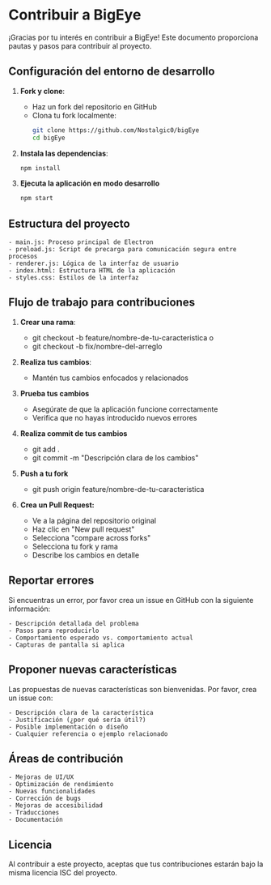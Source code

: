 # Contribuir a BigEye

¡Gracias por tu interés en contribuir a BigEye! Este documento proporciona pautas y pasos para contribuir al proyecto.

## Configuración del entorno de desarrollo

1. **Fork y clone**:
   - Haz un fork del repositorio en GitHub
   - Clona tu fork localmente:
     ```bash
     git clone https://github.com/Nostalgic0/bigEye
     cd bigEye
     ```

2. **Instala las dependencias**:
   ```bash
   npm install

3. **Ejecuta la aplicación en modo desarrollo**
    ```bash
    npm start

## Estructura del proyecto

    - main.js: Proceso principal de Electron
    - preload.js: Script de precarga para comunicación segura entre procesos
    - renderer.js: Lógica de la interfaz de usuario
    - index.html: Estructura HTML de la aplicación
    - styles.css: Estilos de la interfaz

## Flujo de trabajo para contribuciones

1. **Crear una rama**:
   - git checkout -b feature/nombre-de-tu-caracteristica
    o
   -  git checkout -b fix/nombre-del-arreglo

2. **Realiza tus cambios**:
   
   - Mantén tus cambios enfocados y relacionados

3. **Prueba tus cambios**

    - Asegúrate de que la aplicación funcione correctamente
    - Verifica que no hayas introducido nuevos errores

4. **Realiza commit de tus cambios**

    - git add .
    - git commit -m "Descripción clara de los cambios"

5. **Push a tu fork**

    - git push origin feature/nombre-de-tu-caracteristica

6. **Crea un Pull Request:**

    - Ve a la página del repositorio original
    - Haz clic en "New pull request"
    - Selecciona "compare across forks"
    - Selecciona tu fork y rama
    - Describe los cambios en detalle

## Reportar errores

Si encuentras un error, por favor crea un issue en GitHub con la siguiente información:

    - Descripción detallada del problema
    - Pasos para reproducirlo
    - Comportamiento esperado vs. comportamiento actual
    - Capturas de pantalla si aplica

## Proponer nuevas características

Las propuestas de nuevas características son bienvenidas. Por favor, crea un issue con:

    - Descripción clara de la característica
    - Justificación (¿por qué sería útil?)
    - Posible implementación o diseño
    - Cualquier referencia o ejemplo relacionado

## Áreas de contribución

    - Mejoras de UI/UX
    - Optimización de rendimiento
    - Nuevas funcionalidades
    - Corrección de bugs
    - Mejoras de accesibilidad
    - Traducciones
    - Documentación

## Licencia

Al contribuir a este proyecto, aceptas que tus contribuciones estarán bajo la misma licencia ISC del proyecto.